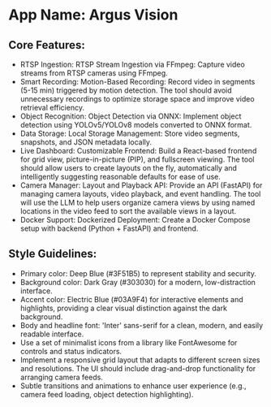 # **App Name**: Argus Vision

## Core Features:

- RTSP Ingestion: RTSP Stream Ingestion via FFmpeg: Capture video streams from RTSP cameras using FFmpeg.
- Smart Recording: Motion-Based Recording: Record video in segments (5-15 min) triggered by motion detection. The tool should avoid unnecessary recordings to optimize storage space and improve video retrieval efficiency.
- Object Recognition: Object Detection via ONNX: Implement object detection using YOLOv5/YOLOv8 models converted to ONNX format.
- Data Storage: Local Storage Management: Store video segments, snapshots, and JSON metadata locally.
- Live Dashboard: Customizable Frontend: Build a React-based frontend for grid view, picture-in-picture (PIP), and fullscreen viewing. The tool should allow users to create layouts on the fly, automatically and intelligently suggesting reasonable defaults for ease of use.
- Camera Manager: Layout and Playback API: Provide an API (FastAPI) for managing camera layouts, video playback, and event handling. The tool will use the LLM to help users organize camera views by using named locations in the video feed to sort the available views in a layout.
- Docker Support: Dockerized Deployment: Create a Docker Compose setup with backend (Python + FastAPI) and frontend.

## Style Guidelines:

- Primary color: Deep Blue (#3F51B5) to represent stability and security.
- Background color: Dark Gray (#303030) for a modern, low-distraction interface.
- Accent color: Electric Blue (#03A9F4) for interactive elements and highlights, providing a clear visual distinction against the dark background.
- Body and headline font: 'Inter' sans-serif for a clean, modern, and easily readable interface.
- Use a set of minimalist icons from a library like FontAwesome for controls and status indicators.
- Implement a responsive grid layout that adapts to different screen sizes and resolutions. The UI should include drag-and-drop functionality for arranging camera feeds.
- Subtle transitions and animations to enhance user experience (e.g., camera feed loading, object detection highlighting).